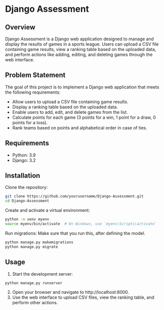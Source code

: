 # Django Assessment

## Overview

Django Assessment is a Django web application designed to manage and display the results of games in a sports league. Users can upload a CSV file containing game results, view a ranking table based on the uploaded data, and perform actions like adding, editing, and deleting games through the web interface.

## Problem Statement

The goal of this project is to implement a Django web application that meets the following requirements:

- Allow users to upload a CSV file containing game results.
- Display a ranking table based on the uploaded data.
- Enable users to add, edit, and delete games from the list.
- Calculate points for each game (3 points for a win, 1 point for a draw, 0 points for a loss).
- Rank teams based on points and alphabetical order in case of ties.

## Requirements

- Python: 3.9
- Django: 3.2

## Installation

Clone the repository:

```bash
git clone https://github.com/yourusername/Django-Assessment.git
cd Django-Assessment
```

Create and activate a virtual environment:
```bash
python -m venv myenv
source myenv/bin/activate  # On Windows, use `myenv\Scripts\activate`
```

Run migrations:
Make sure that you run this, after defining the model.
```bash
python manage.py makemigrations
python manage.py migrate
```

## Usage

1. Start the development server:
```bash
python manage.py runserver
```
2. Open your browser and navigate to http://localhost:8000.
3. Use the web interface to upload CSV files, view the ranking table, and perform other actions.

